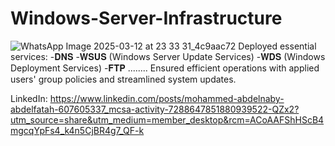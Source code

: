 # Windows-Server-Infrastructure
![WhatsApp Image 2025-03-12 at 23 33 31_4c9aac72](https://github.com/user-attachments/assets/e484d9c4-0752-43df-9036-5d462254c356)
Deployed essential services:
-𝐃𝐍𝐒
-𝐖𝐒𝐔𝐒 (Windows Server Update Services)
-𝐖𝐃𝐒 (Windows Deployment Services)
-𝐅𝐓𝐏 ........
Ensured efficient operations with applied users' group policies and streamlined system updates.

LinkedIn:
https://www.linkedin.com/posts/mohammed-abdelnaby-abdelfatah-607605337_mcsa-activity-7288647851880939522-QZx2?utm_source=share&utm_medium=member_desktop&rcm=ACoAAFShHScB4mgcqYpFs4_k4n5CjBR4g7_QF-k

